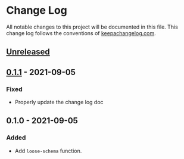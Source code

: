 # Change Log

All notable changes to this project will be documented in this file. This change log follows the conventions
of [keepachangelog.com](http://keepachangelog.com/).

## [Unreleased]

## [0.1.1] - 2021-09-05

### Fixed

- Properly update the change log doc

## 0.1.0 - 2021-09-05

### Added

- Add `loose-schema` function.

[Unreleased]: https://github.com/macielti/common-clj/compare/0.1.1...HEAD

[0.1.1]: https://github.com/macielti/common-clj/compare/0.1.1...0.1.0
